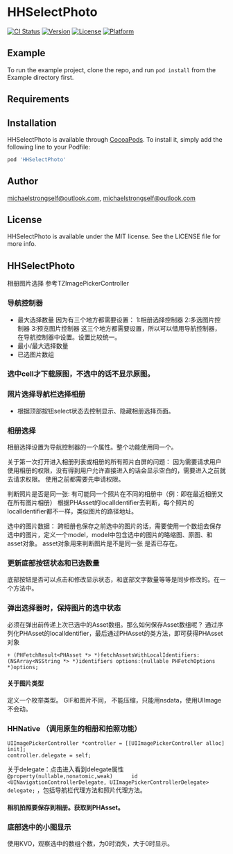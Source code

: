 # HHSelectPhoto

[![CI Status](https://img.shields.io/travis/michaelstrongself@outlook.com/HHSelectPhoto.svg?style=flat)](https://travis-ci.org/michaelstrongself@outlook.com/HHSelectPhoto)
[![Version](https://img.shields.io/cocoapods/v/HHSelectPhoto.svg?style=flat)](https://cocoapods.org/pods/HHSelectPhoto)
[![License](https://img.shields.io/cocoapods/l/HHSelectPhoto.svg?style=flat)](https://cocoapods.org/pods/HHSelectPhoto)
[![Platform](https://img.shields.io/cocoapods/p/HHSelectPhoto.svg?style=flat)](https://cocoapods.org/pods/HHSelectPhoto)

## Example

To run the example project, clone the repo, and run `pod install` from the Example directory first.

## Requirements

## Installation

HHSelectPhoto is available through [CocoaPods](https://cocoapods.org). To install
it, simply add the following line to your Podfile:

```ruby
pod 'HHSelectPhoto'
```

## Author

michaelstrongself@outlook.com, michaelstrongself@outlook.com

## License

HHSelectPhoto is available under the MIT license. See the LICENSE file for more info.

## HHSelectPhoto
相册图片选择
参考TZImagePickerController

### 导航控制器
- 最大选择数量
    因为有三个地方都需要设置：
    1:相册选择控制器
    2:多选图片控制器
    3:预览图片控制器
    这三个地方都需要设置，所以可以借用导航控制器，在导航控制器中设置。设置比较统一。
- 最小/最大选择数量
- 已选图片数组

### 选中cell才下载原图，不选中的话不显示原图。

### 照片选择导航栏选择相册
- 根据顶部按钮select状态去控制显示、隐藏相册选择页面。

### 相册选择
相册选择设置为导航控制器的一个属性。整个功能使用同一个。

关于第一次打开进入相册列表或相册的所有照片白屏的问题：
因为需要请求用户使用相册的权限，没有得到用户允许直接进入的话会显示空白的，需要进入之前就去请求权限。
使用之前都需要先申请权限。

判断照片是否是同一张:
有可能同一个照片在不同的相册中（例：即在最近相册又在所有图片相册）
根据PHAsset的localIdentifier去判断，每个照片的localIdentifier都不一样，类似图片的路径地址。

选中的图片数据：
跨相册也保存之前选中的图片的话，需要使用一个数组去保存选中的图片，定义一个model，model中包含选中的图片的略缩图、原图、和asset对象。
asset对象用来判断图片是不是同一张 是否已存在。

### 更新底部按钮状态和已选数量
底部按钮是否可以点击和修改显示状态，和底部文字数量等等是同步修改的。在一个方法中。

### 弹出选择器时，保持图片的选中状态
必须在弹出前传递上次已选中的Asset数组。那么如何保存Asset数组呢？
通过序列化PHAsset的localIdentifier，最后通过PHAsset的类方法，即可获得PHAsset对象
```
+ (PHFetchResult<PHAsset *> *)fetchAssetsWithLocalIdentifiers:(NSArray<NSString *> *)identifiers options:(nullable PHFetchOptions *)options;
```

#### 关于图片类型
定义一个枚举类型。
GIF和图片不同， 不能压缩，只能用nsdata，使用UIImage不会动。

### HHNative （调用原生的相册和拍照功能）
```
UIImagePickerController *controller = [[UIImagePickerController alloc] init];
controller.delegate = self;
```
关于delegate：点击进入看到delegate属性 ` @property(nullable,nonatomic,weak)      id <UINavigationControllerDelegate, UIImagePickerControllerDelegate> delegate; ` ，包括导航栏代理方法和照片代理方法。

#### 相机拍照要保存到相册。获取到PHAsset。

### 底部选中的小图显示
使用KVO，观察选中的数组个数，为0时消失，大于0时显示。
